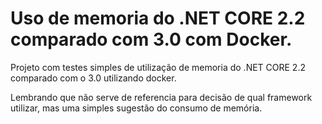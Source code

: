 # Uso de memoria do .NET CORE 2.2 comparado com 3.0 com Docker.

Projeto com testes simples de utilização de memoria do .NET CORE 2.2 comparado com o 3.0 utilizando docker. 

Lembrando que não serve de referencia para decisão de qual framework utilizar, mas uma simples sugestão do consumo de memória.
